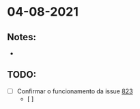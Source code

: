 # 04-08-2021

## Notes:

- 



## TODO:

* [ ] Confirmar o funcionamento da issue [823](http://git.haidar.com.br/engineers/archimedes/issues/823)
  * [ ] 